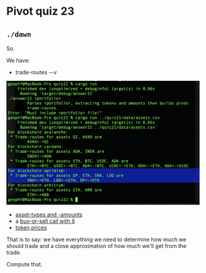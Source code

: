 # Pivot quiz 23

## `./dawn`

So.

We have:

* trade-routes --v

![trade-routes](../quiz22/imgs/02-prime-asset-trade-routes.png)

* [asset-types and -amounts](../quiz21)
* a [buy-or-sell call with δ](../../dApps/rekt)
* [token prices](../../dApps/gecko)

That is to say: we have everything we need to determine how much we should 
trade and a close approximation of how much we'll get from the trade.

Compute that.

